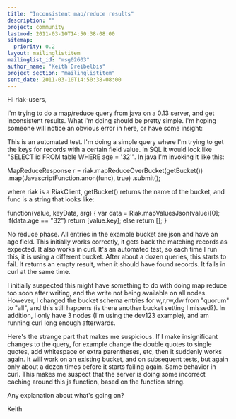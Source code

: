 ```yaml
---
title: "Inconsistent map/reduce results"
description: ""
project: community
lastmod: 2011-03-10T14:50:38-08:00
sitemap:
  priority: 0.2
layout: mailinglistitem
mailinglist_id: "msg02603"
author_name: "Keith Dreibelbis"
project_section: "mailinglistitem"
sent_date: 2011-03-10T14:50:38-08:00
---
```



Hi riak-users,

I'm trying to do a map/reduce query from java on a 0.13 server, and get
inconsistent results. What I'm doing should be pretty simple. I'm hoping
someone will notice an obvious error in here, or have some insight:

This is an automated test. I'm doing a simple query where I'm trying to get
the keys for records with a certain field value. In SQL it would look like
"SELECT id FROM table WHERE age = '32'". In java I'm invoking it like this:

 MapReduceResponse r = riak.mapReduceOverBucket(getBucket())
 .map(JavascriptFunction.anon(func), true)
 .submit();

where riak is a RiakClient, getBucket() returns the name of the bucket, and
func is a string that looks like:

function(value, keyData, arg) {
 var data = Riak.mapValuesJson(value)[0];
 if(data.age == "32")
 return [value.key];
 else
 return [];
 }

No reduce phase. All entries in the example bucket are json and have an age
field. This initially works correctly, it gets back the matching records as
expected. It also works in curl. It's an automated test, so each time I
run this, it is using a different bucket. After about a dozen queries, this
starts to fail. It returns an empty result, when it should have found
records. It fails in curl at the same time.

I initially suspected this might have something to do with doing map reduce
too soon after writing, and the write not being available on all nodes.
 However, I changed the bucket schema entries for w,r,rw,dw from "quorum" to
"all", and this still happens (is there another bucket setting I missed?).
In addition, I only have 3 nodes (I'm using the dev123 example), and am
running curl long enough afterwards.

Here's the strange part that makes me suspicious. If I make insignificant
changes to the query, for example change the double quotes to single quotes,
add whitespace or extra parentheses, etc, then it suddenly works again. It
will work on an existing bucket, and on subsequent tests, but again only
about a dozen times before it starts failing again. Same behavior in curl.
 This makes me suspect that the server is doing some incorrect caching
around this js function, based on the function string.

Any explanation about what's going on?


Keith
